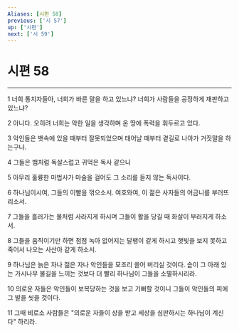 ```yaml
---
Aliases: [시편 58]
previous: ['시 57']
up: ['시편']
next: ['시 59']
---
```

# 시편 58

***


1 너희 통치자들아, 너희가 바른 말을 하고 있느냐? 너희가 사람들을 공정하게 재판하고 있느냐? 

2 아니다. 오히려 너희는 악한 일을 생각하며 온 땅에 폭력을 휘두르고 있다. 

3 악인들은 뱃속에 있을 때부터 잘못되었으며 태어날 때부터 곁길로 나아가 거짓말을 하는구나. 

4 그들은 뱀처럼 독살스럽고 귀먹은 독사 같으니 

5 아무리 훌륭한 마법사가 마술을 걸어도 그 소리를 듣지 않는 독사이다. 

6 하나님이시여, 그들의 이빨을 꺾으소서. 여호와여, 이 젊은 사자들의 어금니를 부러뜨리소서. 

7 그들을 흘러가는 물처럼 사라지게 하시며 그들이 활을 당길 때 화살이 부러지게 하소서. 

8 그들을 움직이기만 하면 점점 녹아 없어지는 달팽이 같게 하시고 햇빛을 보지 못하고 죽어서 나오는 사산아 같게 하소서. 

9 하나님은 늙은 자나 젊은 자나 악인들을 모조리 쓸어 버리실 것이다. 솥이 그 아래 있는 가시나무 불길을 느끼는 것보다 더 빨리 하나님이 그들을 소멸하시리라. 

10 의로운 자들은 악인들이 보복당하는 것을 보고 기뻐할 것이니 그들이 악인들의 피에 그 발을 씻을 것이다. 

11 그때 비로소 사람들은 "의로운 자들이 상을 받고 세상을 심판하시는 하나님이 계신다" 하리라.
